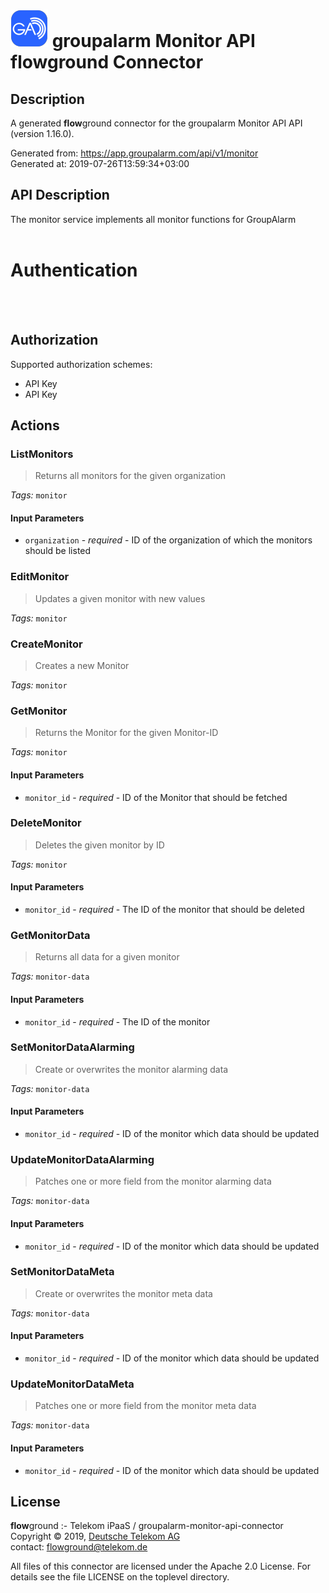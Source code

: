 # ![LOGO](logo.png) groupalarm Monitor API **flow**ground Connector

## Description

A generated **flow**ground connector for the groupalarm Monitor API API (version 1.16.0).

Generated from: https://app.groupalarm.com/api/v1/monitor<br/>
Generated at: 2019-07-26T13:59:34+03:00

## API Description

The monitor service implements all monitor functions for GroupAlarm<br/>
<br/>
# Authentication<br/>
<br/>
<!-- ReDoc-Inject: <security-definitions> --><br/>

## Authorization

Supported authorization schemes:
- API Key
- API Key

## Actions

### ListMonitors
> Returns all monitors for the given organization<br/>

*Tags:* `monitor`

#### Input Parameters
* `organization` - _required_ - ID of the organization of which the monitors should be listed<br/>

### EditMonitor
> Updates a given monitor with new values<br/>

*Tags:* `monitor`

### CreateMonitor
> Creates a new Monitor<br/>

*Tags:* `monitor`

### GetMonitor
> Returns the Monitor for the given Monitor-ID<br/>

*Tags:* `monitor`

#### Input Parameters
* `monitor_id` - _required_ - ID of the Monitor that should be fetched<br/>

### DeleteMonitor
> Deletes the given monitor by ID<br/>

*Tags:* `monitor`

#### Input Parameters
* `monitor_id` - _required_ - The ID of the monitor that should be deleted<br/>

### GetMonitorData
> Returns all data for a given monitor<br/>

*Tags:* `monitor-data`

#### Input Parameters
* `monitor_id` - _required_ - The ID of the monitor<br/>

### SetMonitorDataAlarming
> Create or overwrites the monitor alarming data<br/>

*Tags:* `monitor-data`

#### Input Parameters
* `monitor_id` - _required_ - ID of the monitor which data should be updated<br/>

### UpdateMonitorDataAlarming
> Patches one or more field from the monitor alarming data<br/>

*Tags:* `monitor-data`

#### Input Parameters
* `monitor_id` - _required_ - ID of the monitor which data should be updated<br/>

### SetMonitorDataMeta
> Create or overwrites the monitor meta data<br/>

*Tags:* `monitor-data`

#### Input Parameters
* `monitor_id` - _required_ - ID of the monitor which data should be updated<br/>

### UpdateMonitorDataMeta
> Patches one or more field from the monitor meta data<br/>

*Tags:* `monitor-data`

#### Input Parameters
* `monitor_id` - _required_ - ID of the monitor which data should be updated<br/>

## License

**flow**ground :- Telekom iPaaS / groupalarm-monitor-api-connector<br/>
Copyright © 2019, [Deutsche Telekom AG](https://www.telekom.de)<br/>
contact: flowground@telekom.de

All files of this connector are licensed under the Apache 2.0 License. For details
see the file LICENSE on the toplevel directory.
